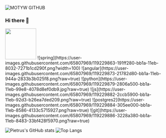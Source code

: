 ![MOTYW GITHUB](https://user-images.githubusercontent.com/65807969/119228702-89c41080-bb14-11eb-853c-e9073ff0714f.PNG)

### Hi there 👋
<img src=https://user-images.githubusercontent.com/65807969/119229854-102f2100-bb1a-11eb-97e3-fddca255563c.png width=100/>
![spring](https://user-images.githubusercontent.com/65807969/119229863-191ff280-bb1a-11eb-8032-7271b1cd290f.png?width=100)
![angular](https://user-images.githubusercontent.com/65807969/119229873-21782d80-bb1a-11eb-944a-2833b3b025f8.png?raw=true)
![python](https://user-images.githubusercontent.com/65807969/119229879-2806a500-bb1a-11eb-99e8-4078d8ef0db9.jpg?raw=true)
![js](https://user-images.githubusercontent.com/65807969/119229882-2ccb5900-bb1a-11eb-92d3-b26ea7ded209.png?raw=true)
![postgres2](https://user-images.githubusercontent.com/65807969/119229884-305ee000-bb1a-11eb-8586-4133c5715927.png?raw=true)
![git](https://user-images.githubusercontent.com/65807969/119229886-3228a380-bb1a-11eb-8483-33bf428f5970.png?raw=true)




![Pietrus's GitHub stats](https://github-readme-stats.vercel.app/api?username=Pietrus914&theme=defoult_icons=true)
![Top Langs](https://github-readme-stats.vercel.app/api/top-langs/?username=Pietrus914)
<!--
**Pietrus914/Pietrus914** is a ✨ _special_ ✨ repository because its `README.md` (this file) appears on your GitHub profile.

Here are some ideas to get you started:

- 🔭 I’m currently working on ...
- 🌱 I’m currently learning ...
- 👯 I’m looking to collaborate on ...
- 🤔 I’m looking for help with ...
- 💬 Ask me about ...
- 📫 How to reach me: ...
- 😄 Pronouns: ...
- ⚡ Fun fact: ...
-->

